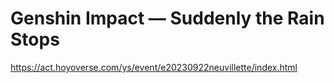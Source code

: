 # Genshin Impact — Suddenly the Rain Stops
https://act.hoyoverse.com/ys/event/e20230922neuvillette/index.html